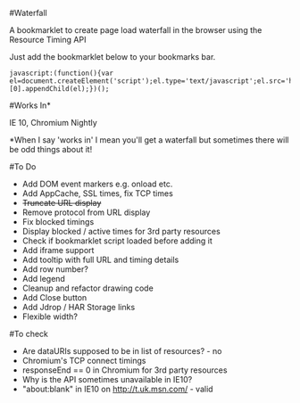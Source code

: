#Waterfall

A bookmarklet to create page load waterfall in the browser using the Resource Timing API

Just add the bookmarklet below to your bookmarks bar.

```
javascript:(function(){var el=document.createElement('script');el.type='text/javascript';el.src='http://andydavies.github.com/waterfall/bookmarklet/waterfall.js';document.getElementsByTagName('body')[0].appendChild(el);})();
```

#Works In*

IE 10, Chromium Nightly

*When I say 'works in' I mean you'll get a waterfall but sometimes there will be odd things about it!

#To Do

- Add DOM event markers e.g. onload etc.
- Add AppCache, SSL times, fix TCP times
- ~~Truncate URL display~~
- Remove protocol from URL display
- Fix blocked timings
- Display blocked / active times for 3rd party resources
- Check if bookmarklet script loaded before adding it
- Add iframe support
- Add tooltip with full URL and timing details
- Add row number?
- Add legend
- Cleanup and refactor drawing code
- Add Close button
- Add Jdrop / HAR Storage links
- Flexible width?

#To check

- Are dataURIs supposed to be in list of resources? - no
- Chromium's TCP connect timings
- responseEnd == 0 in Chromium for 3rd party resources
- Why is the API sometimes unavailable in IE10?
- "about:blank" in IE10 on http://t.uk.msn.com/ - valid


